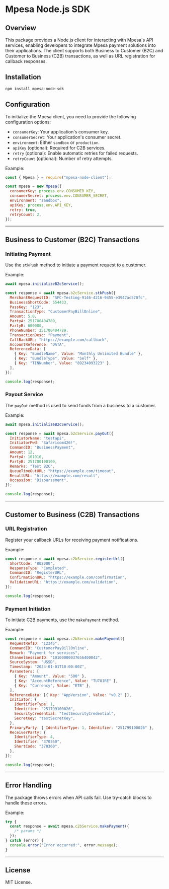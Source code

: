 # Mpesa Node.js SDK

## Overview

This package provides a Node.js client for interacting with Mpesa's API services, enabling developers to integrate Mpesa payment solutions into their applications. The client supports both Business to Customer (B2C) and Customer to Business (C2B) transactions, as well as URL registration for callback responses.

## Installation

```bash
npm install mpesa-node-sdk
```

## Configuration

To initialize the Mpesa client, you need to provide the following configuration options:

- `consumerKey`: Your application's consumer key.
- `consumerSecret`: Your application's consumer secret.
- `environment`: Either `sandbox` or `production`.
- `apiKey` (optional): Required for C2B services.
- `retry` (optional): Enable automatic retries for failed requests.
- `retryCount` (optional): Number of retry attempts.

Example:

```javascript
const { Mpesa } = require("mpesa-node-client");

const mpesa = new Mpesa({
  consumerKey: process.env.CONSUMER_KEY,
  consumerSecret: process.env.CONSUMER_SECRET,
  environment: "sandbox",
  apiKey: process.env.API_KEY,
  retry: true,
  retryCount: 2,
});
```

---

## Business to Customer (B2C) Transactions

### Initiating Payment

Use the `stkPush` method to initiate a payment request to a customer.

Example:

```javascript
await mpesa.initializeB2cService();

const response = await mpesa.b2cService.stkPush({
  MerchantRequestID: "SFC-Testing-9146-4216-9455-e3947ac570fc",
  BusinessShortCode: 554433,
  PassKey: "123",
  TransactionType: "CustomerPayBillOnline",
  Amount: 5.0,
  PartyA: 251700404789,
  PartyB: 600000,
  PhoneNumber: 251700404789,
  TransactionDesc: "Payment",
  CallBackURL: "https://example.com/callback",
  AccountReference: "DATA",
  ReferenceData: [
    { Key: "BundleName", Value: "Monthly Unlimited Bundle" },
    { Key: "BundleType", Value: "Self" },
    { Key: "TINNumber", Value: "89234093223" },
  ],
});

console.log(response);
```

### Payout Service

The `payOut` method is used to send funds from a business to a customer.

Example:

```javascript
await mpesa.initializeB2cService();

const response = await mpesa.b2cService.payOut({
  InitiatorName: "testapi",
  InitiatorPwd: "Safaricom426!",
  CommandID: "BusinessPayment",
  Amount: 12,
  PartyA: 101010,
  PartyB: 251700100100,
  Remarks: "Test B2C",
  QueueTimeOutURL: "https://example.com/timeout",
  ResultURL: "https://example.com/result",
  Occassion: "Disbursement",
});

console.log(response);
```

---

## Customer to Business (C2B) Transactions

### URL Registration

Register your callback URLs for receiving payment notifications.

Example:

```javascript
const response = await mpesa.c2bService.registerUrl({
  ShortCode: "802000",
  ResponseType: "Completed",
  CommandID: "RegisterURL",
  ConfirmationURL: "https://example.com/confirmation",
  ValidationURL: "https://example.com/validation",
});

console.log(response);
```

### Payment Initiation

To initiate C2B payments, use the `makePayment` method.

Example:

```javascript
const response = await mpesa.c2bService.makePayment({
  RequestRefID: "12345",
  CommandID: "CustomerPayBillOnline",
  Remark: "Payment for services",
  ChannelSessionID: "10100000037656400042",
  SourceSystem: "USSD",
  Timestamp: "2024-01-01T10:00:00Z",
  Parameters: [
    { Key: "Amount", Value: "500" },
    { Key: "AccountReference", Value: "TU781RE" },
    { Key: "Currency", Value: "ETB" },
  ],
  ReferenceData: [{ Key: "AppVersion", Value: "v0.2" }],
  Initiator: {
    IdentifierType: 1,
    Identifier: "251799100026",
    SecurityCredential: "testSecurityCredential",
    SecretKey: "testSecretKey",
  },
  PrimaryParty: { IdentifierType: 1, Identifier: "251799100026" },
  ReceiverParty: {
    IdentifierType: 4,
    Identifier: "370360",
    ShortCode: "370360",
  },
});

console.log(response);
```

---

## Error Handling

The package throws errors when API calls fail. Use try-catch blocks to handle these errors.

Example:

```javascript
try {
  const response = await mpesa.c2bService.makePayment({
    /* params */
  });
} catch (error) {
  console.error("Error occurred:", error.message);
}
```

---

## License

MIT License.

